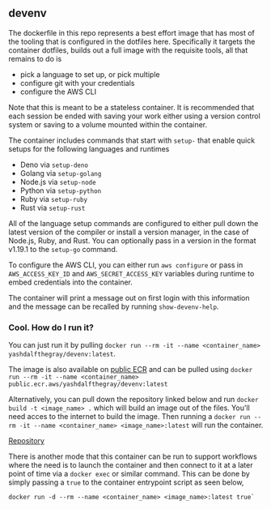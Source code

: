 ## devenv

The dockerfile in this repo represents a best effort image that has most of the tooling that is configured in the dotfiles here. Specifically it targets the container dotfiles, builds out a full image with the requisite tools, all that remains to do is

- pick a language to set up, or pick multiple
- configure git with your credentials
- configure the AWS CLI

Note that this is meant to be a stateless container. It is recommended that each session be ended with saving your work either using a version control system or saving to a volume mounted within the container.

The container includes commands that start with `setup-` that enable quick setups for the following languages and runtimes

- Deno via `setup-deno`
- Golang via `setup-golang`
- Node.js via `setup-node`
- Python via `setup-python`
- Ruby via `setup-ruby`
- Rust via `setup-rust`

All of the language setup commands are configured to either pull down the latest version of the compiler or install a version manager, in the case of Node.js, Ruby, and Rust. You can optionally pass in a version in the format v1.19.1 to the `setup-go` command.

To configure the AWS CLI, you can either run `aws configure` or pass in `AWS_ACCESS_KEY_ID` and `AWS_SECRET_ACCESS_KEY` variables during runtime to embed credentials into the container.

The container will print a message out on first login with this information and the message can be recalled by running `show-devenv-help`.

### Cool. How do I run it?

You can just run it by pulling `docker run --rm -it --name <container_name> yashdalfthegray/devenv:latest`.

The image is also available on [public ECR](https://gallery.ecr.aws/yashdalfthegray/devenv) and can be pulled using `docker run --rm -it --name <container_name> public.ecr.aws/yashdalfthegray/devenv:latest`

Alternatively, you can pull down the repository linked below and run `docker build -t <image_name> .` which will build an image out of the files. You'll need acces to the internet to build the image. Then running a `docker run --rm -it --name <container_name> <image_name>:latest` will run the container.

[Repository](https://github.com/YashdalfTheGray/dotfiles)

There is another mode that this container can be run to support workflows where the need is to launch the container and then connect to it at a later point of time via a `docker exec` or similar command. This can be done by simply passing a `true` to the container entrypoint script as seen below,

```
docker run -d --rm --name <container_name> <image_name>:latest true`
```
